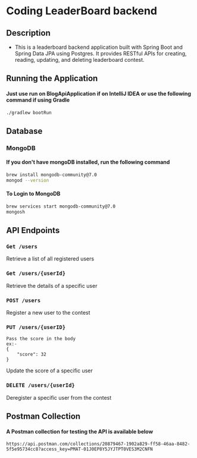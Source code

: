 # Coding LeaderBoard backend

## Description

* This is a leaderboard backend application built with Spring Boot and Spring Data JPA using Postgres. It provides RESTful APIs for creating, reading, updating, and deleting leaderboard contest.

## Running the Application

#### Just use run on BlogApiApplication if on IntelliJ IDEA or use the following command if using Gradle

```bash
./gradlew bootRun
```

## Database

### MongoDB

#### If you don't have mongoDB installed, run the following command
```bash
brew install mongodb-community@7.0
mongod --version
```

#### To Login to MongoDB

```bash
brew services start mongodb-community@7.0
mongosh
```

## API Endpoints

### `Get /users`
Retrieve a list of all registered users

### `Get /users/{userId}`
Retrieve the details of a specific user

### `POST /users`
Register a new user to the contest

### `PUT /users/{userID}`
```
Pass the score in the body 
ex:- 
{
    "score": 32
}
```
Update the score of a specific user

### `DELETE /users/{userId}`
Deregister a specific user from the contest


## Postman Collection

#### A Postman collection for testing the API is available below

```
https://api.postman.com/collections/20879467-1902a829-ff58-46aa-8482-5f5e95734cc8?access_key=PMAT-01J0EP8Y5JYJTPT0VES3M2CNFN
```